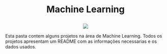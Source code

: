 # <p align="center">Machine Learning</p>

<p align="center">
  <img src="https://i.dlpng.com/static/png/6349225_preview.png">
    </p>
Esta pasta contem alguns projetos na área de Machine Learning.
Todos os projetos apresentam um README com as informações necessarias e os dados usados.
